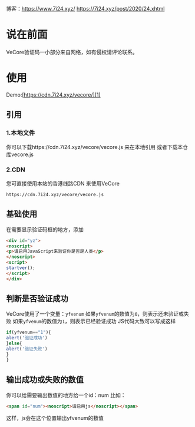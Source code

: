 博客：https://www.7i24.xyz/
https://7i24.xyz/post/2020/24.xhtml

# 说在前面
VeCore验证码一小部分来自网络，如有侵权请评论联系。


# 使用
Demo:[https://cdn.7i24.xyz/vecore/][1]

## 引用
### 1.本地文件
你可以下载https://cdn.7i24.xyz/vecore/vecore.js 来在本地引用
或者下载本仓库vecore.js

### 2.CDN
您可直接使用本站的香港线路CDN 来使用VeCore
```URL
https://cdn.7i24.xyz/vecore/vecore.js
```

## 基础使用
在需要显示验证码框的地方，添加
```HTML
<div id="yz">
<noscript>
<p>请启用JavaScript来验证你是否是人类</p>
</noscript>
<script>
startver();
</script>
</div>
```

## 判断是否验证成功
VeCore使用了一个变量：`yfvenum`
如果`yfvenum`的数值为`0`，则表示还未验证或失败
如果`yfvenum`的数值为`1`，则表示已经验证成功
JS代码大致可以写成这样
```JavaScript
if(yfvenum=="1"){
alert('验证成功')
}else{
alert('验证失败')
}
}
```

## 输出成功或失败的数值
你可以给需要输出数值的地方给一个id：num
比如：
```HTML
<span id="num"><noscript>请启用js</noscript></span>
```
这样，js会在这个位置输出yfvenum的数值


  [1]: https://cdn.7i24.xyz/vecore/
